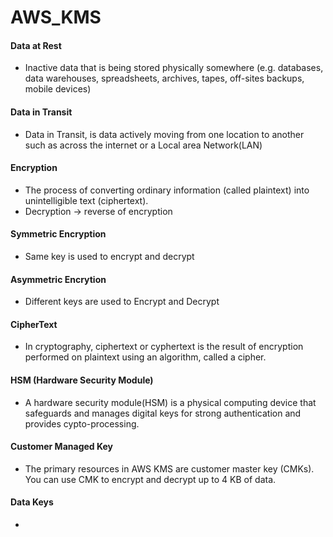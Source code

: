 # AWS_KMS
#### Data at Rest
  * Inactive data that is being stored physically somewhere (e.g. databases, data warehouses, spreadsheets, archives, tapes, off-sites backups, mobile devices)
#### Data in Transit
  * Data in Transit, is data actively moving from one location to another such as across the internet or a Local area Network(LAN)
#### Encryption 
  * The process of converting ordinary information (called plaintext) into unintelligible text (ciphertext).
  * Decryption -> reverse of encryption 
#### Symmetric Encryption
  * Same key is used to encrypt and decrypt
#### Asymmetric Encrytion
  * Different keys are used to Encrypt and Decrypt
#### CipherText 
  * In cryptography, ciphertext or cyphertext is the result of encryption performed on plaintext using an algorithm, called a cipher.
#### HSM (Hardware Security Module)
  * A hardware security module(HSM) is a physical computing device that safeguards and manages digital keys for strong authentication and provides cypto-processing.
#### Customer Managed Key
  * The primary resources in AWS KMS are customer master key (CMKs). You can use CMK to encrypt and decrypt up to 4 KB of data. 
#### Data Keys
  * 
